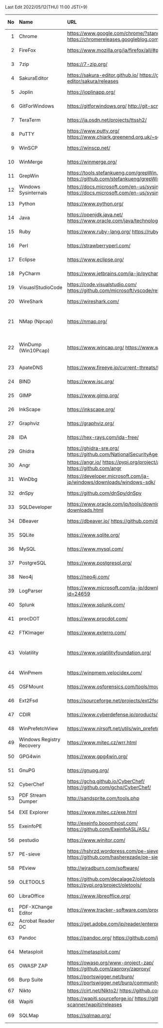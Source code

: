 <!-- since 2022/04/12 -->
Last Edit 2022/05/12(THU) 11:00 JST(+9)

|No|Name|URL|Latest Version|Release Date|
|--:|:--|:--|:--|:--|
|  1|Chrome| https://www.google.com/chrome/?standalone=1  https://chromereleases.googleblog.com/ | 101.0.4951.64 | 2022-05-10 |
|  2|FireFox| https://www.mozilla.org/ja/firefox/all/#product-desktop-release | 100.0 | 2022-05-03 |
|  3|7zip| https://7-zip.org/ | 21.07 | 2021-12-26 |
|  4|SakuraEditor| https://sakura-editor.github.io/   https://github.com/sakura-editor/sakura/releases | 2.4.1 | 2020-05-30 |
|  5|Joplin | https://joplinapp.org/ | 2.7.15 | 2022-03-17 |
|  6|GitForWindows| https://gitforwindows.org/   http://git-scm.com/ | 2.36.1 | 2022-05-09 |
|  7|TeraTerm| https://ja.osdn.net/projects/ttssh2/ | 4.106 | 2021-06-05 |
|  8|PuTTY| https://www.putty.org/   https://www.chiark.greenend.org.uk/~sgtatham/putty/latest.html | 0.76 | 2021-07-17 |
|  9|WinSCP| https://winscp.net/ | 5.19.6 | 2022-02-22 |
| 10|WinMerge| https://winmerge.org/ | 2.16.20 | 2022-04-27 |
| 11|GrepWin| https://tools.stefankueng.com/grepWin.html   https://github.com/stefankueng/grepWin/releases | 2.0.10 | 2022-02-19 |
| 12|Windows Sysinternals| https://docs.microsoft.com/en-us/sysinternals/   https://docs.microsoft.com/en-us/sysinternals/downloads/ | - | 2022-05-12 |
| 13|Python| https://www.python.org/ | 3.9.12 3.10.4 | 2022-03-24 |
| 14|Java| https://openjdk.java.net/   https://www.oracle.com/java/technologies/downloads/ | 17.0.3 18.0.1 | 2022-04-19 |
| 15|Ruby| https://www.ruby-lang.org/   https://rubyinstaller.org/ |3.1.2 | 2022-04-20 |
| 16|Perl| https://strawberryperl.com/ | 5.32.1.1 | 2021-01-24|
| 17|Eclipse| https://www.eclipse.org/ | 2022-03 | 2022-03-16 |
| 18|PyCharm| https://www.jetbrains.com/ja-jp/pycharm/ | 2022.1 | 2022-04-13 |
| 19|VisuaslStudioCode| https://code.visualstudio.com/   https://github.com/microsoft/vscode/releases | 1.67.1 | 2022-05-11 |
| 20|WireShark| https://wireshark.com/ | 3.6.5 | 2022-05-05 |
| 21|NMap (Npcap)| https://nmap.org/ | 7.92 1.60 | 2021-08-07 2021-12-06 |
| 22|WinDump (Win10Pcap)| https://www.wincap.org/ https://www.win10pcap.org/ja/ | 3.9.5 10.2 | 2006-12-06 2015-10-08 |
| 23|ApateDNS| https://www.fireeye.jp/current-threats/freeware/apatedns.html | 1.0 | 2011-09-29 |
| 24|BIND| https://www.isc.org/ | 9.16.28 | 2022-04 |
| 25|GIMP| https://www.gimp.org/ | 2.10.30 | 2021-12-21 |
| 26|InkScape| https://inkscape.org/ | 1.1.2 | 2022-02-05 |
| 27|Graphviz| https://graphviz.org/ | 3.0.0 | 2022-02-26 |
| 28|IDA| https://hex-rays.com/ida-free/ | 7.7 | 2021-12-24 |
| 29|Ghidra| https://ghidra-sre.org/   https://github.com/NationalSecurityAgency/ghidra/releases | 10.1.3 | 2022-04-21 |
| 30|Angr| https://angr.io/   https://pypi.org/project/angr/   https://github.com/angr | 9.2.3 | 2022-05-11 |
| 31|WinDbg| https://developer.microsoft.com/ja-jp/windows/downloads/windows-sdk/ | Windows11SDK(10.0.22000) | 2021-10-04 |
| 32|dnSpy| https://github.com/dnSpy/dnSpy | 6.1.8 | 2020-12-08 |
| 33|SQLDeveloper| https://www.oracle.com/jp/tools/downloads/sqldev-downloads.html | 21.2.1.204.1703 | 2021-08-11 |
| 34|DBeaver| https://dbeaver.io/   https://github.com/dbeaver/dbeaver/releases | 22.0.4 | 2022-05-02 |
| 35|SQLite| https://www.sqlite.org/ | 3.38.5 | 2022-05-06 |
| 36|MySQL| https://www.mysql.com/ | 8.0.28 | 2022-01-18 |
| 37|PostgreSQL| https://www.postgresql.org/ | 14.2 | 2022-02-10 |
| 38|Neo4j| https://neo4j.com/ | 1.4.15 | 2022-04-13 |
| 39|LogParser| https://www.microsoft.com/ja-jp/download/details.aspx?id=24659 | 2.2 | 2021-02-03 |
| 40|Splunk| https://www.splunk.com/ | 8.2.6 | 2022-04-05 |
| 41|procDOT| https://www.procdot.com/ | 1.22 | 2018-08-28 |
| 42|FTKImager| https://www.exterro.com/ | 4.7.1| 2022-01-21 |
| 43|Volatility| https://www.volatilityfoundation.org/ | 2.6 3v1.0.0| 2016-12- 2020-02- |
| 44|WinPmem| https://winpmem.velocidex.com/ | 4.0 RC2 | 2020-10-12 |
| 45|OSFMount| https://www.osforensics.com/tools/mount-disk-images.html | 3.1.1000 | 2021-03-05 |
| 46|Ext2Fsd| https://sourceforge.net/projects/ext2fsd/files/ | 0.69 | 2016-07-15 |
| 47|CDIR| https://www.cyberdefense.jp/products/cdir.html | 1.3.5 | 2020-10-05 |
| 48|WinPrefetchView| https://www.nirsoft.net/utils/win_prefetch_view.html | 1.37 | 2021-10-27 |
| 49|Windows Registry Recovery| https://www.mitec.cz/wrr.html | 3.1.0 | 2021-02-16 |
| 50|GPG4win| https://www.gpg4win.org/ | 4.0.2 | 2022-04-26 |
| 51|GnuPG| https://gnupg.org/ | 2.3.4 | 2021-12-20 |
| 52|CyberChef| https://gchq.github.io/CyberChef/   https://github.com/gchq/CyberChef/ | 9.37.3 | 2022-04-14 |
| 53|PDF Stream Dumper| http://sandsprite.com/tools.php | 0.9.624 | 2010-07-21 |
| 54|EXE Explorer| https://www.mitec.cz/exe.html | 3.5.1 | 2022-01-17 |
| 55|ExeinfoPE| http://exeinfo.booomhost.com/   https://github.com/ExeinfoASL/ASL/ | 0.0.6.9 | 2022-04-20 |
| 56|pestudio| https://www.winitor.com/ | 9.32 | 2022-04-09 |
| 57|PE-sieve| https://hshrzd.wordpress.com/pe-sieve/   https://github.com/hasherezade/pe-sieve/releases | 0.3.4 | 2022-02-11 |
| 58|PEview| http://wjradburn.com/software/ | 0.9.9 | 2011-05-09 |
| 59|OLETOOLS| https://github.com/decalage2/oletools   https://pypi.org/project/oletools/ | 0.60.1 | 2022-05-09 |
| 60|LibraOffice| https://www.libreoffice.org/ | 7.3.3 | 2022-05-05 |
| 61|PDF-XChange Editor| https://www.tracker-software.com/product/downloads | 9.3.361.0 | 2022-04-13 |
| 62|Acrobat Reader DC| https://get.adobe.com/jp/reader/enterprise/ | 22.1.20117.0 | 2022-04_15 |
| 63|Pandoc| https://pandoc.org/   https://github.com/jgm/pandoc/ | 2.17.1.1 | 2022-02-01 |
| 64|Metasploit| https://metasploit.com/ | 6.1.42+20220511153217 | 2022-05-11 |
| 65|OWASP ZAP| https://owasp.org/www-project-zap/   https://github.com/zaproxy/zaproxy/ | 2.11.1 | 2021-12-11 |
| 66|Burp Suite| https://portswigger.net/burp/   https://portswigger.net/burp/communitydownload | 2022.3.6 | 2022-04-29 |
| 67|Nikto| https://cirt.net/Nikto2/   https://github.com/sullo/nikto/ | - | - |
| 68|Wapiti| https://wapiti.sourceforge.io/   https://github.com/wapiti-scanner/wapiti/releases | 3.1.1 | 2022-02-23 |
| 69|SQLMap| https://sqlmap.org/ | 1.6.5 | 2022-05-04 |
